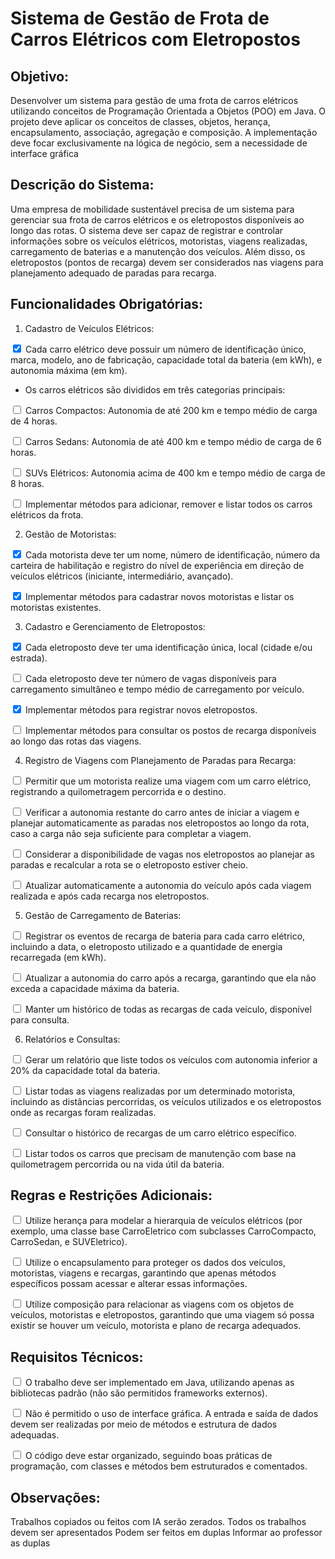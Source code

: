 # Sistema de Gestão de Frota de Carros Elétricos com Eletropostos

## Objetivo: 

Desenvolver um sistema para gestão de uma frota de carros elétricos utilizando conceitos de Programação Orientada a Objetos (POO) em Java. O projeto deve aplicar os conceitos de classes, objetos, herança, encapsulamento, associação, agregação e composição. A implementação deve focar exclusivamente na lógica de negócio, sem a necessidade de interface gráfica 

## Descrição do Sistema:

Uma empresa de mobilidade sustentável precisa de um sistema para gerenciar sua frota de carros elétricos e os eletropostos disponíveis ao longo das rotas. O sistema deve ser capaz de registrar e controlar informações sobre os veículos elétricos, motoristas, viagens realizadas, carregamento de baterias e a manutenção dos veículos. Além disso, os eletropostos (pontos de recarga) devem ser considerados nas viagens para planejamento adequado de paradas para recarga.

## Funcionalidades Obrigatórias:

1. Cadastro de Veículos Elétricos:



<input type="checkbox" checked> Cada carro elétrico deve possuir um número de identificação único, marca, modelo, ano de fabricação, capacidade total da bateria (em kWh), e autonomia máxima (em km).

- Os carros elétricos são divididos em três categorias principais:

<input type="checkbox"> Carros Compactos: Autonomia de até 200 km e tempo médio de carga de 4 horas.

<input type="checkbox"> Carros Sedans: Autonomia de até 400 km e tempo médio de carga de 6 horas.

<input type="checkbox"> SUVs Elétricos: Autonomia acima de 400 km e tempo médio de carga de 8 horas.

<input type="checkbox"> Implementar métodos para adicionar, remover e listar todos os carros elétricos da frota.

2. Gestão de Motoristas:

<input type="checkbox" checked> Cada motorista deve ter um nome, número de identificação, número da carteira de habilitação e registro do nível de experiência em direção de veículos elétricos (iniciante, intermediário, avançado).

<input type="checkbox" checked> Implementar métodos para cadastrar novos motoristas e listar os motoristas existentes.

3. Cadastro e Gerenciamento de Eletropostos:

<input type="checkbox" checked> Cada eletroposto deve ter uma identificação única, local (cidade e/ou estrada).

<input type="checkbox"> Cada eletroposto deve ter número de vagas disponíveis para carregamento simultâneo e tempo médio de carregamento por veículo.

<input type="checkbox" checked> Implementar métodos para registrar novos eletropostos.

<input type="checkbox"> Implementar métodos para consultar os postos de recarga disponíveis ao longo das rotas das viagens.

4. Registro de Viagens com Planejamento de Paradas para Recarga:

<input type="checkbox"> Permitir que um motorista realize uma viagem com um carro elétrico, registrando a quilometragem percorrida e o destino.

<input type="checkbox"> Verificar a autonomia restante do carro antes de iniciar a viagem e planejar automaticamente as paradas nos eletropostos ao longo da rota, caso a carga não seja suficiente para completar a viagem.

<input type="checkbox"> Considerar a disponibilidade de vagas nos eletropostos ao planejar as paradas e recalcular a rota se o eletroposto estiver cheio.

<input type="checkbox"> Atualizar automaticamente a autonomia do veículo após cada viagem realizada e após cada recarga nos eletropostos.

5. Gestão de Carregamento de Baterias:

<input type="checkbox"> Registrar os eventos de recarga de bateria para cada carro elétrico, incluindo a data, o eletroposto utilizado e a quantidade de energia recarregada (em kWh).

<input type="checkbox"> Atualizar a autonomia do carro após a recarga, garantindo que ela não exceda a capacidade máxima da bateria.

<input type="checkbox"> Manter um histórico de todas as recargas de cada veículo, disponível para consulta.

6. Relatórios e Consultas:

<input type="checkbox"> Gerar um relatório que liste todos os veículos com autonomia inferior a 20% da capacidade total da bateria.

<input type="checkbox"> Listar todas as viagens realizadas por um determinado motorista, incluindo as distâncias percorridas, os veículos utilizados e os eletropostos onde as recargas foram realizadas.

<input type="checkbox"> Consultar o histórico de recargas de um carro elétrico específico.

<input type="checkbox"> Listar todos os carros que precisam de manutenção com base na quilometragem percorrida ou na vida útil da bateria.

## Regras e Restrições Adicionais:

<input type="checkbox"> Utilize herança para modelar a hierarquia de veículos elétricos (por exemplo, uma classe base CarroEletrico com subclasses CarroCompacto, CarroSedan, e SUVEletrico).

<input type="checkbox"> Utilize o encapsulamento para proteger os dados dos veículos, motoristas, viagens e recargas, garantindo que apenas métodos específicos possam acessar e alterar essas informações.

<input type="checkbox"> Utilize composição para relacionar as viagens com os objetos de veículos, motoristas e eletropostos, garantindo que uma viagem só possa existir se houver um veículo, motorista e plano de recarga adequados.

## Requisitos Técnicos:

<input type="checkbox"> O trabalho deve ser implementado em Java, utilizando apenas as bibliotecas padrão (não são permitidos frameworks externos).

<input type="checkbox"> Não é permitido o uso de interface gráfica. A entrada e saída de dados devem ser realizadas por meio de métodos e estrutura de dados adequadas.

<input type="checkbox"> O código deve estar organizado, seguindo boas práticas de programação, com classes e métodos bem estruturados e comentados.

## Observações: 

Trabalhos copiados ou feitos com IA serão zerados. 
Todos os trabalhos devem ser apresentados
Podem ser feitos em duplas
Informar ao professor as duplas